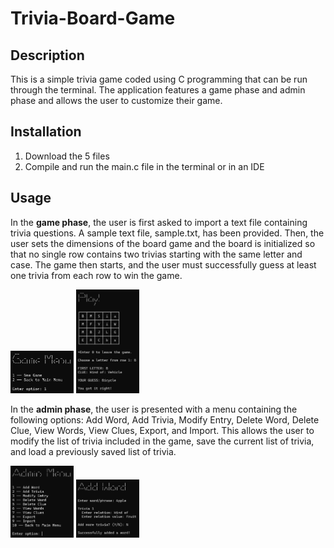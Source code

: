 # Trivia-Board-Game

## Description

This is a simple trivia game coded using C programming that can be run through the terminal. The application features a game phase and admin phase and allows the user to customize their game.

## Installation

1. Download the 5 files
2. Compile and run the main.c file in the terminal or in an IDE

## Usage

In the <b>game phase</b>, the user is first asked to import a text file containing trivia questions. A sample text file, sample.txt, has been provided. Then, the user sets the dimensions of the board game and the board is initialized so that no single row contains two trivias starting with the same letter and case. The game then starts, and the user must successfully guess at least one trivia from each row to win the game.

<img alt="Game Menu" src="https://github.com/KirstenTan/Trivia-Board-Game/blob/main/images/Game%20Menu.png" width="20%" display="flex">
<img alt="Play Game" src="https://github.com/KirstenTan/Trivia-Board-Game/blob/main/images/Play%20Game.png" width="20%" display="flex">

In the <b>admin phase</b>, the user is presented with a menu containing the following options: Add Word, Add Trivia, Modify Entry, Delete Word, Delete Clue, View Words, View Clues, Export, and Import. This allows the user to modify the list of trivia included in the game, save the current list of trivia, and load a previously saved list of trivia.

<img alt="Admin Menu" src="https://github.com/KirstenTan/Trivia-Board-Game/blob/main/images/Admin%20Menu.png" width="20%" display="flex">
<img alt="Add Word" src=https://github.com/KirstenTan/Trivia-Board-Game/blob/main/images/Add%20Word.png" width="20%" display="flex">
